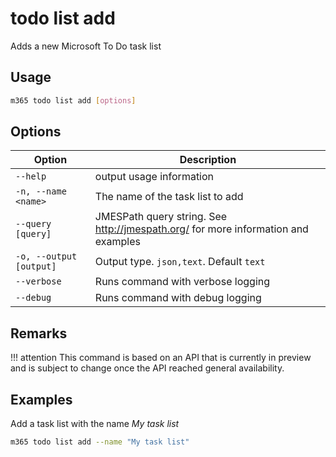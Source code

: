 # todo list add

Adds a new Microsoft To Do task list

## Usage

```sh
m365 todo list add [options]
```

## Options

Option|Description
------|-----------
`--help`|output usage information
`-n, --name <name>`|The name of the task list to add
`--query [query]`|JMESPath query string. See http://jmespath.org/ for more information and examples
`-o, --output [output]`|Output type. `json,text`. Default `text`
`--verbose`|Runs command with verbose logging
`--debug`|Runs command with debug logging

## Remarks

!!! attention
    This command is based on an API that is currently in preview and is subject to change once the API reached general availability.

## Examples

Add a task list with the name _My task list_
      
```sh
m365 todo list add --name "My task list"
```
